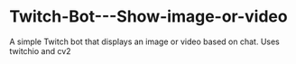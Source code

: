 # Twitch-Bot---Show-image-or-video
 A simple Twitch bot that displays an image or video based on chat. Uses twitchio and cv2 
